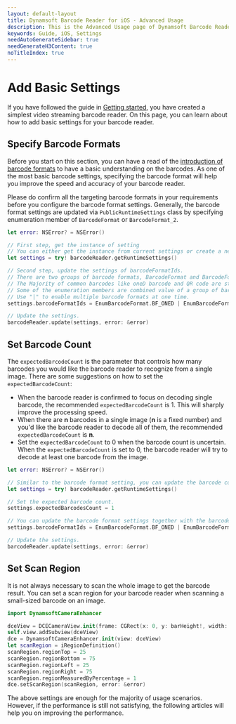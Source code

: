 ```yaml
---
layout: default-layout
title: Dynamsoft Barcode Reader for iOS - Advanced Usage
description: This is the Advanced Usage page of Dynamsoft Barcode Reader for iOS SDK.
keywords: Guide, iOS, Settings
needAutoGenerateSidebar: true
needGenerateH3Content: true
noTitleIndex: true
---
```


# Add Basic Settings

If you have followed the guide in [Getting started](#user-guide.md), you have created a simplest video streaming barcode reader. On this page, you can learn about how to add basic settings for your barcode reader.

## Specify Barcode Formats

Before you start on this section, you can have a read of the <a href="https://www.dynamsoft.com/barcode-types/barcode-types/" target="_blank">introduction of barcode formats</a> to have a basic understanding on the barcodes. As one of the most basic barcode settings, specifying the barcode format will help you improve the speed and accuracy of your barcode reader.

Please do confirm all the targeting barcode formats in your requirements before you configure the barcode format settings. Generally, the barcode format settings are updated via `PublicRuntimeSettings` class by specifying enumeration member of `BarcodeFormat` or `BarcodeFormat_2`.

```swift
let error: NSError? = NSError()

// First step, get the instance of setting
// You can either get the instance from current settings or create a new instance.
let settings = try! barcodeReader.getRuntimeSettings()

// Second step, update the settings of barcodeFormatIds.
// There are two groups of barcode formats, BarcodeFormat and BarcodeFormat_2
// The Majority of common barcodes like oneD barcode and QR code are stored in the first group of barcode format.
// Some of the enumeration members are combined value of a group of barcodes like BF_ONED and BF_GS1_DATABAR
// Use "|" to enable multiple barcode formats at one time.
settings.barcodeFormatIds = EnumBarcodeFormat.BF_ONED | EnumBarcodeFormat.BF_QR_CODE

// Update the settings.
barcodeReader.update(settings, error: &error)
```

## Set Barcode Count

The `expectedBarcodeCount` is the parameter that controls how many barcodes you would like the barcode reader to recognize from a single image. There are some suggestions on how to set the `expectedBarcodeCount`:

- When the barcode reader is confirmed to focus on decoding single barcode, the recommended `expectedBarcodeCount` is 1. This will sharply improve the processing speed.
- When there are **n** barcodes in a single image (**n** is a fixed number) and you'd like the barcode reader to decode all of them, the recommended `expectedBarcodeCount` is **n**.
- Set the `expectedBarcodeCount` to 0 when the barcode count is uncertain. When the `expectedBarcodeCount` is set to 0, the barcode reader will try to decode at least one barcode from the image.

```swift
let error: NSError? = NSError()

// Similar to the barcode format setting, you can update the barcode count setting via PublicRuntimeSettings.
let settings = try! barcodeReader.getRuntimeSettings()

// Set the expected barcode count.
settings.expectedBarcodesCount = 1

// You can update the barcode format settings together with the barcode count settings.
settings.barcodeFormatIds = EnumBarcodeFormat.BF_ONED | EnumBarcodeFormat.BF_QR_CODE

// Update the settings.
barcodeReader.update(settings, error: &error)
```

## Set Scan Region

It is not always necessary to scan the whole image to get the barcode result. You can set a scan region for your barcode reader when scanning a small-sized barcode on an image.

```swift
import DynamsoftCameraEnhancer

dceView = DCECameraView.init(frame: CGRect(x: 0, y: barHeight!, width: mainWidth, height: mainHeight - SafeAreaBottomHeight - barHeight!))
self.view.addSubview(dceView)
dce = DynamsoftCameraEnhancer.init(view: dceView)
let scanRegion = iRegionDefinition()
scanRegion.regionTop = 25
scanRegion.regionBottom = 75
scanRegion.regionLeft = 25
scanRegion.regionRight = 75
scanRegion.regionMeasuredByPercentage = 1
dce.setScanRegion(scanRegion, error: &error)
```

The above settings are enough for the majority of usage scenarios. However, if the performance is still not satisfying, the following articles will help you on improving the performance.
